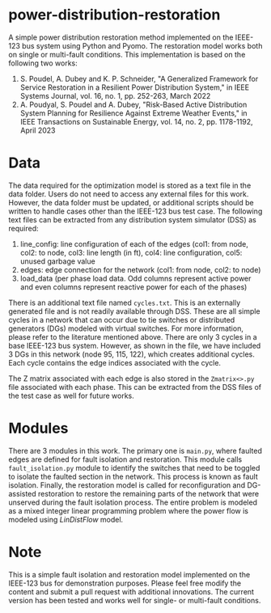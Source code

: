 # power-distribution-restoration
A simple power distribution restoration method implemented on the IEEE-123 bus system using Python and Pyomo. The restoration model works both on single or multi-fault conditions. This implementation is based on the following two works:
1. S. Poudel, A. Dubey and K. P. Schneider, "A Generalized Framework for Service Restoration in a Resilient Power Distribution System," in IEEE Systems Journal, vol. 16, no. 1, pp. 252-263, March 2022
2. A. Poudyal, S. Poudel and A. Dubey, "Risk-Based Active Distribution System Planning for Resilience Against Extreme Weather Events," in IEEE Transactions on Sustainable Energy, vol. 14, no. 2, pp. 1178-1192, April 2023

# Data
The data required for the optimization model is stored as a text file in the data folder. Users do not need to access any external files for this work. However, the data folder must be updated, or additional scripts should be written to handle cases other than the IEEE-123 bus test case. The following text files can be extracted from any distribution system simulator (DSS) as required:
1. line_config: line configuration of each of the edges (col1: from node, col2: to node, col3: line length (in ft), col4: line configuration, col5: unused garbage value
2. edges: edge connection for the network (col1: from node, col2: to node)
3. load_data (per phase load data. Odd columns represent active power and even columns represent reactive power for each of the phases)

There is an additional text file named ```cycles.txt```. This is an externally generated file and is not readily available through DSS. These are all simple cycles in a network that can occur due to tie switches or distributed generators (DGs) modeled with virtual switches. For more information, please refer to the literature mentioned above. There are only 3 cycles in a base IEEE-123 bus system. However, as shown in the file, we have included 3 DGs in this network (node 95, 115, 122), which creates additional cycles. Each cycle contains the edge indices associated with the cycle.

The Z matrix associated with each edge is also stored in the ```Zmatrix<>.py``` file associated with each phase. This can be extracted from the DSS files of the test case as well for future works. 

# Modules
There are 3 modules in this work. The primary one is ```main.py```, where faulted edges are defined for fault isolation and restoration. This module calls ```fault_isolation.py``` module to identify the switches that need to be toggled to isolate the faulted section in the network. This process is known as fault isolation. Finally, the restoration model is called for reconfiguration and DG-assisted restoration to restore the remaining parts of the network that were unserved during the fault isolation process. The entire problem is modeled as a mixed integer linear programming problem where the power flow is modeled using _LinDistFlow_ model. 

# Note
This is a simple fault isolation and restoration model implemented on the IEEE-123 bus for demonstration purposes. Please feel free modify the content and submit a pull request with additional innovations. The current version has been tested and works well for single- or multi-fault conditions.

